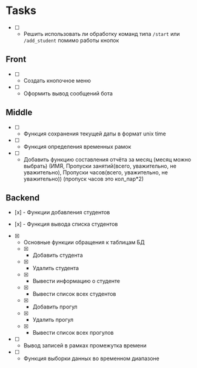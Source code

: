 # Tasks

- [ ] - Решить использовать ли обработку команд типа `/start` или `/add_student` помимо работы кнопок

## Front

- [ ] - Создать кнопочное меню
- [ ] - Оформить вывод сообщений бота

## Middle

- [ ] - Функция сохранения текущей даты в формат unix time
- [ ] - Функция определения временных рамок
- [ ] - Добавить функцию составления отчёта за месяц (месяц можно выбрать)
        (ИМЯ, Пропуски занятий(всего, уважительно, не уважительно),
        Пропуски часов(всего, уважительно, не уважительно)) (пропуск часов это кол_пар*2)

## Backend

- [х] - Функции добавления студентов

- [х] - Функция вывода списка студентов

- [x] - Основные функции обращения к таблицам БД
  - [x] - Добавить студента
  - [x] - Удалить студента
  - [x] - Вывести информацию о студенте
  - [x] - Вывести список всех студентов
  - [x] - Добавить прогул
  - [x] - Удалить прогул
  - [x] - Вывести список всех прогулов
  
- [ ] - Вывод записей в рамках промежутка времени
- [ ] - Функция выборки данных во временном диапазоне
